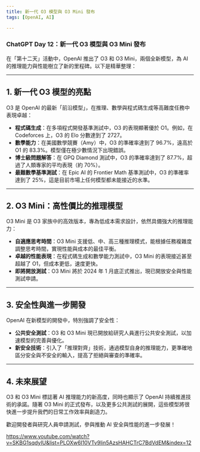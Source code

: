 ```yaml
---
title: 新一代 O3 模型與 O3 Mini 發布
tags: [OpenAI, AI]

---
```


### ChatGPT Day 12：新一代 O3 模型與 O3 Mini 發布

在「第十二天」活動中，OpenAI 推出了 O3 和 O3 Mini，兩個全新模型，為 AI 的推理能力與性能樹立了新的里程碑。以下是精華整理：

---

## 1. 新一代 O3 模型的亮點
O3 是 OpenAI 的最新「前沿模型」，在推理、數學與程式碼生成等高難度任務中表現卓越：
- **程式碼生成**：在多項程式開發基準測試中，O3 的表現顯著優於 O1。例如，在 Codeforces 上，O3 的 Elo 分數達到了 2727。
- **數學能力**：在美國數學競賽（Amy）中，O3 的準確率達到了 96.7%，遠高於 O1 的 83.3%。模型僅在極少數情況下出現錯誤。
- **博士級問題解答**：在 GPQ Diamond 測試中，O3 的準確率達到了 87.7%，超過了人類專家的平均表現（約 70%）。
- **最難數學基準測試**：在 Epic AI 的 Frontier Math 基準測試中，O3 的準確率達到了 25%，這是目前市場上任何模型都未能接近的水準。

---

## 2. O3 Mini：高性價比的推理模型
O3 Mini 是 O3 家族中的高效版本，專為低成本需求設計，依然具備強大的推理能力：
- **自適應思考時間**：O3 Mini 支援低、中、高三種推理模式，能根據任務複雜度調整思考時間，實現性能與成本的最佳平衡。
- **卓越的性能表現**：在程式碼生成和數學能力測試中，O3 Mini 的表現接近甚至超越了 O1，但成本更低，速度更快。
- **即將開放測試**：O3 Mini 將於 2024 年 1 月底正式推出，現已開放安全與性能測試申請。

---

## 3. 安全性與進一步開發
OpenAI 在新模型的開發中，特別強調了安全性：
- **公共安全測試**：O3 和 O3 Mini 現已開放給研究人員進行公共安全測試，以加速模型的完善與優化。
- **新安全技術**：引入了「推理對齊」技術，通過模型自身的推理能力，更準確地區分安全與不安全的輸入，提高了拒絕與審查的準確率。

---

## 4. 未來展望
O3 和 O3 Mini 標誌著 AI 推理能力的新高度，同時也顯示了 OpenAI 持續推進技術的承諾。隨著 O3 Mini 的正式發布，以及更多公共測試的展開，這些模型將很快進一步提升我們的日常工作效率與創造力。

歡迎開發者與研究人員申請測試，參與推動 AI 安全與性能的進一步發展！

https://www.youtube.com/watch?v=SKBG1sqdyIU&list=PLOXw6I10VTv9lin5AzsHAHCTrC7BdVdEM&index=12